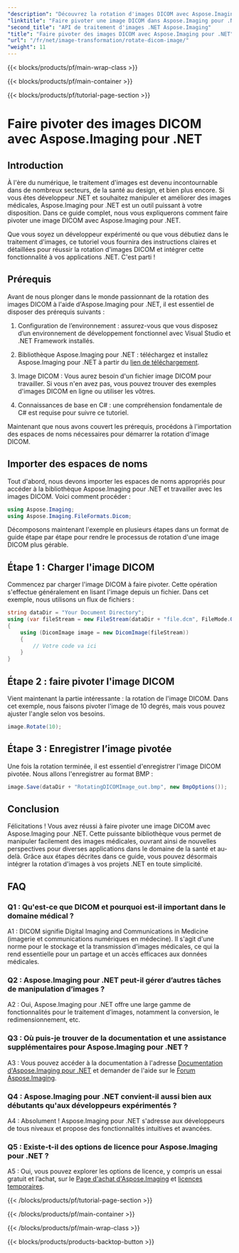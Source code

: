 ```yaml
---
"description": "Découvrez la rotation d'images DICOM avec Aspose.Imaging pour .NET. Guide étape par étape pour manipuler des images médicales."
"linktitle": "Faire pivoter une image DICOM dans Aspose.Imaging pour .NET"
"second_title": "API de traitement d'images .NET Aspose.Imaging"
"title": "Faire pivoter des images DICOM avec Aspose.Imaging pour .NET"
"url": "/fr/net/image-transformation/rotate-dicom-image/"
"weight": 11
---
```


{{< blocks/products/pf/main-wrap-class >}}

{{< blocks/products/pf/main-container >}}

{{< blocks/products/pf/tutorial-page-section >}}

# Faire pivoter des images DICOM avec Aspose.Imaging pour .NET

## Introduction

À l'ère du numérique, le traitement d'images est devenu incontournable dans de nombreux secteurs, de la santé au design, et bien plus encore. Si vous êtes développeur .NET et souhaitez manipuler et améliorer des images médicales, Aspose.Imaging pour .NET est un outil puissant à votre disposition. Dans ce guide complet, nous vous expliquerons comment faire pivoter une image DICOM avec Aspose.Imaging pour .NET.

Que vous soyez un développeur expérimenté ou que vous débutiez dans le traitement d'images, ce tutoriel vous fournira des instructions claires et détaillées pour réussir la rotation d'images DICOM et intégrer cette fonctionnalité à vos applications .NET. C'est parti !

## Prérequis

Avant de nous plonger dans le monde passionnant de la rotation des images DICOM à l'aide d'Aspose.Imaging pour .NET, il est essentiel de disposer des prérequis suivants :

1. Configuration de l’environnement : assurez-vous que vous disposez d’un environnement de développement fonctionnel avec Visual Studio et .NET Framework installés.

2. Bibliothèque Aspose.Imaging pour .NET : téléchargez et installez Aspose.Imaging pour .NET à partir du [lien de téléchargement](https://releases.aspose.com/imaging/net/).

3. Image DICOM : Vous aurez besoin d'un fichier image DICOM pour travailler. Si vous n'en avez pas, vous pouvez trouver des exemples d'images DICOM en ligne ou utiliser les vôtres.

4. Connaissances de base en C# : une compréhension fondamentale de C# est requise pour suivre ce tutoriel.

Maintenant que nous avons couvert les prérequis, procédons à l'importation des espaces de noms nécessaires pour démarrer la rotation d'image DICOM.

## Importer des espaces de noms

Tout d'abord, nous devons importer les espaces de noms appropriés pour accéder à la bibliothèque Aspose.Imaging pour .NET et travailler avec les images DICOM. Voici comment procéder :

```csharp
using Aspose.Imaging;
using Aspose.Imaging.FileFormats.Dicom;
```

Décomposons maintenant l'exemple en plusieurs étapes dans un format de guide étape par étape pour rendre le processus de rotation d'une image DICOM plus gérable.

## Étape 1 : Charger l'image DICOM

Commencez par charger l'image DICOM à faire pivoter. Cette opération s'effectue généralement en lisant l'image depuis un fichier. Dans cet exemple, nous utilisons un flux de fichiers :

```csharp
string dataDir = "Your Document Directory";
using (var fileStream = new FileStream(dataDir + "file.dcm", FileMode.Open, FileAccess.Read))
{
    using (DicomImage image = new DicomImage(fileStream))
    {
        // Votre code va ici
    }
}
```

## Étape 2 : faire pivoter l'image DICOM

Vient maintenant la partie intéressante : la rotation de l'image DICOM. Dans cet exemple, nous faisons pivoter l'image de 10 degrés, mais vous pouvez ajuster l'angle selon vos besoins.

```csharp
image.Rotate(10);
```

## Étape 3 : Enregistrer l’image pivotée

Une fois la rotation terminée, il est essentiel d'enregistrer l'image DICOM pivotée. Nous allons l'enregistrer au format BMP :

```csharp
image.Save(dataDir + "RotatingDICOMImage_out.bmp", new BmpOptions());
```

## Conclusion

Félicitations ! Vous avez réussi à faire pivoter une image DICOM avec Aspose.Imaging pour .NET. Cette puissante bibliothèque vous permet de manipuler facilement des images médicales, ouvrant ainsi de nouvelles perspectives pour diverses applications dans le domaine de la santé et au-delà. Grâce aux étapes décrites dans ce guide, vous pouvez désormais intégrer la rotation d'images à vos projets .NET en toute simplicité.

## FAQ

### Q1 : Qu'est-ce que DICOM et pourquoi est-il important dans le domaine médical ?

A1 : DICOM signifie Digital Imaging and Communications in Medicine (imagerie et communications numériques en médecine). Il s'agit d'une norme pour le stockage et la transmission d'images médicales, ce qui la rend essentielle pour un partage et un accès efficaces aux données médicales.

### Q2 : Aspose.Imaging pour .NET peut-il gérer d’autres tâches de manipulation d’images ?

A2 : Oui, Aspose.Imaging pour .NET offre une large gamme de fonctionnalités pour le traitement d’images, notamment la conversion, le redimensionnement, etc.

### Q3 : Où puis-je trouver de la documentation et une assistance supplémentaires pour Aspose.Imaging pour .NET ?

A3 : Vous pouvez accéder à la documentation à l'adresse [Documentation d'Aspose.Imaging pour .NET](https://reference.aspose.com/imaging/net/) et demander de l'aide sur le [Forum Aspose.Imaging](https://forum.aspose.com/).

### Q4 : Aspose.Imaging pour .NET convient-il aussi bien aux débutants qu'aux développeurs expérimentés ?

A4 : Absolument ! Aspose.Imaging pour .NET s'adresse aux développeurs de tous niveaux et propose des fonctionnalités intuitives et avancées.

### Q5 : Existe-t-il des options de licence pour Aspose.Imaging pour .NET ?

A5 : Oui, vous pouvez explorer les options de licence, y compris un essai gratuit et l’achat, sur le [Page d'achat d'Aspose.Imaging](https://purchase.aspose.com/buy) et [licences temporaires](https://purchase.aspose.com/temporary-license/).

{{< /blocks/products/pf/tutorial-page-section >}}

{{< /blocks/products/pf/main-container >}}

{{< /blocks/products/pf/main-wrap-class >}}

{{< blocks/products/products-backtop-button >}}